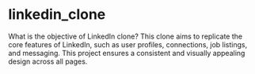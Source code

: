 # linkedin_clone
What is the objective of LinkedIn clone? This clone aims to replicate the core features of LinkedIn, such as user profiles, connections, job listings, and messaging. This project ensures a consistent and visually appealing design across all pages.
